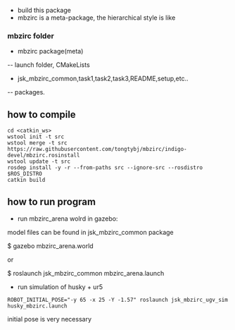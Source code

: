 - build this package
- mbzirc is a meta-package, the hierarchical style is like

###  mbzirc folder

- mbzirc package(meta)

-- launch folder, CMakeLists

- jsk_mbzirc_common,task1,task2,task3,README,setup,etc..

-- packages.

## how to compile

```
cd <catkin_ws>
wstool init -t src
wstool merge -t src https://raw.githubusercontent.com/tongtybj/mbzirc/indigo-devel/mbzirc.rosinstall
wstool update -t src
rosdep install -y -r --from-paths src --ignore-src --rosdistro $ROS_DISTRO
catkin build
```

## how to run program

- run mbzirc_arena wolrd in gazebo:

model files can be found in jsk_mbzirc_common package

$ gazebo mbzirc_arena.world

or 

$ roslaunch jsk_mbzirc_common mbzirc_arena.launch

- run simulation of husky + ur5 

`ROBOT_INITIAL_POSE="-y 65 -x 25 -Y -1.57" roslaunch jsk_mbzirc_ugv_sim husky_mbzirc.launch`

initial pose is very necessary 



